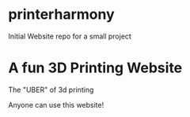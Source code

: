 # printerharmony
Initial Website repo for a small project

# A fun 3D Printing Website
The "UBER" of 3d printing

Anyone can use this website!
